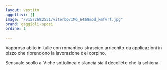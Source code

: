 ```yaml
---
layout: vestito
aggettivi: []
image: "/v1572692551/viterbo/IMG_6468mod_kmfvrf.jpg"
brand: gaggioli-sposi
ordine: 1

---
```

Vaporoso abito in tulle con romantico strascico arricchito da applicazioni in pizzo che riprendono la lavorazione del corpino.

Sensuale scollo a V che sottolinea e slancia sia il decolléte che la schiena.